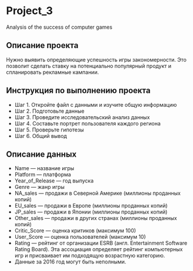 # Project_3
Analysis of the success of computer games
## Описание проекта
Нужно выявить определяющие успешность игры закономерности. Это позволит сделать ставку на потенциально популярный продукт и спланировать рекламные кампании.
## Инструкция по выполнению проекта
- Шаг 1. Откройте файл с данными и изучите общую информацию
- Шаг 2. Подготовьте данные
- Шаг 3. Проведите исследовательский анализ данных
- Шаг 4. Составьте портрет пользователя каждого региона
- Шаг 5. Проверьте гипотезы
- Шаг 6. Общий вывод
## Описание данных
- Name — название игры
- Platform — платформа
- Year_of_Release — год выпуска
- Genre — жанр игры
- NA_sales — продажи в Северной Америке (миллионы проданных копий)
- EU_sales — продажи в Европе (миллионы проданных копий)
- JP_sales — продажи в Японии (миллионы проданных копий)
- Other_sales — продажи в других странах (миллионы проданных копий)
- Critic_Score — оценка критиков (максимум 100)
- User_Score — оценка пользователей (максимум 10)
- Rating — рейтинг от организации ESRB (англ. Entertainment Software Rating Board). Эта ассоциация определяет рейтинг компьютерных игр и присваивает им подходящую возрастную категорию.
- Данные за 2016 год могут быть неполными.
